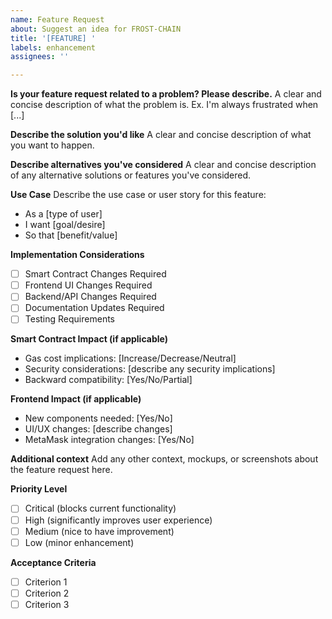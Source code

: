 ```yaml
---
name: Feature Request
about: Suggest an idea for FROST-CHAIN
title: '[FEATURE] '
labels: enhancement
assignees: ''

---
```


**Is your feature request related to a problem? Please describe.**
A clear and concise description of what the problem is. Ex. I'm always frustrated when [...]

**Describe the solution you'd like**
A clear and concise description of what you want to happen.

**Describe alternatives you've considered**
A clear and concise description of any alternative solutions or features you've considered.

**Use Case**
Describe the use case or user story for this feature:
- As a [type of user]
- I want [goal/desire]
- So that [benefit/value]

**Implementation Considerations**
- [ ] Smart Contract Changes Required
- [ ] Frontend UI Changes Required
- [ ] Backend/API Changes Required
- [ ] Documentation Updates Required
- [ ] Testing Requirements

**Smart Contract Impact (if applicable)**
- Gas cost implications: [Increase/Decrease/Neutral]
- Security considerations: [describe any security implications]
- Backward compatibility: [Yes/No/Partial]

**Frontend Impact (if applicable)**
- New components needed: [Yes/No]
- UI/UX changes: [describe changes]
- MetaMask integration changes: [Yes/No]

**Additional context**
Add any other context, mockups, or screenshots about the feature request here.

**Priority Level**
- [ ] Critical (blocks current functionality)
- [ ] High (significantly improves user experience)
- [ ] Medium (nice to have improvement)
- [ ] Low (minor enhancement)

**Acceptance Criteria**
- [ ] Criterion 1
- [ ] Criterion 2
- [ ] Criterion 3
